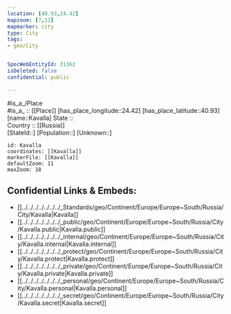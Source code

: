 ```yaml
---
location: [40.93,24.42] 
mapzoom: [7,12] 
mapmarker: city 
type: City
tags:
- geo/City


SpocWebEntityId: 31362
isDeleted: false
confidential: public

---
```

#is_a_/Place  
#is_a_ :: [[Place]] 
[has_place_longitude::24.42] 
[has_place_latitude::40.93] 
[name::Kavalla] 
State ::  
Country :: [[Russia]]  
[StateId::] 
[Population::] 
[Unknown::] 


```leaflet
id: Kavalla
coordinates: [[Kavalla]] 
markerFile: [[Kavalla]] 
defaultZoom: 11 
maxZoom: 18
```


## Confidential Links & Embeds: 
- [[../../../../../../../_Standards/geo/Continent/Europe/Europe~South/Russia/City/Kavalla|Kavalla]] 
- [[../../../../../../../_public/geo/Continent/Europe/Europe~South/Russia/City/Kavalla.public|Kavalla.public]] 
- [[../../../../../../../_internal/geo/Continent/Europe/Europe~South/Russia/City/Kavalla.internal|Kavalla.internal]] 
- [[../../../../../../../_protect/geo/Continent/Europe/Europe~South/Russia/City/Kavalla.protect|Kavalla.protect]] 
- [[../../../../../../../_private/geo/Continent/Europe/Europe~South/Russia/City/Kavalla.private|Kavalla.private]] 
- [[../../../../../../../_personal/geo/Continent/Europe/Europe~South/Russia/City/Kavalla.personal|Kavalla.personal]] 
- [[../../../../../../../_secret/geo/Continent/Europe/Europe~South/Russia/City/Kavalla.secret|Kavalla.secret]] 
